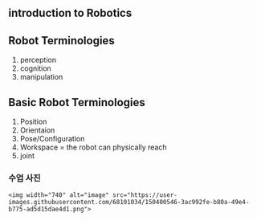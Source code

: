    ## introduction to Robotics 
   
   ## Robot Terminologies 

   1. perception 
   2. cognition
   3. manipulation 
   
   ## Basic  Robot Terminologies 
   1. Position 
   2. Orientaion 
   3. Pose/Configuration 
   4. Workspace = the robot can physically reach 
   5. joint 
   
   
   
   
   
   ### 수업 사진  

    <img width="740" alt="image" src="https://user-images.githubusercontent.com/68101034/150400546-3ac992fe-b80a-49e4-b775-ad5d15dae4d1.png">

    
